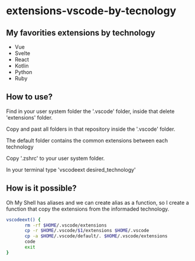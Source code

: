 # extensions-vscode-by-tecnology

## My favorities extensions by technology

- Vue
- Svelte
- React
- Kotlin
- Python
- Ruby

## How to use?

Find in your user system folder the '.vscode' folder, inside that delete 'extensions' folder.

Copy and past all folders in that repository inside the '.vscode' folder.

The default folder contains the common extensions between each technology

Copy '.zshrc' to your user system folder.

In your terminal type 'vscodeext desired_technology'

## How is it possible?

Oh My Shell has aliases and we can create alias as a function, so I create a function that copy the extensions from the informaded technology.

```sh
vscodeext() {
       rm -rf $HOME/.vscode/extensions
       cp -r $HOME/.vscode/$1/extensions $HOME/.vscode
       cp -a $HOME/.vscode/default/. $HOME/.vscode/extensions
       code
       exit
}

```
